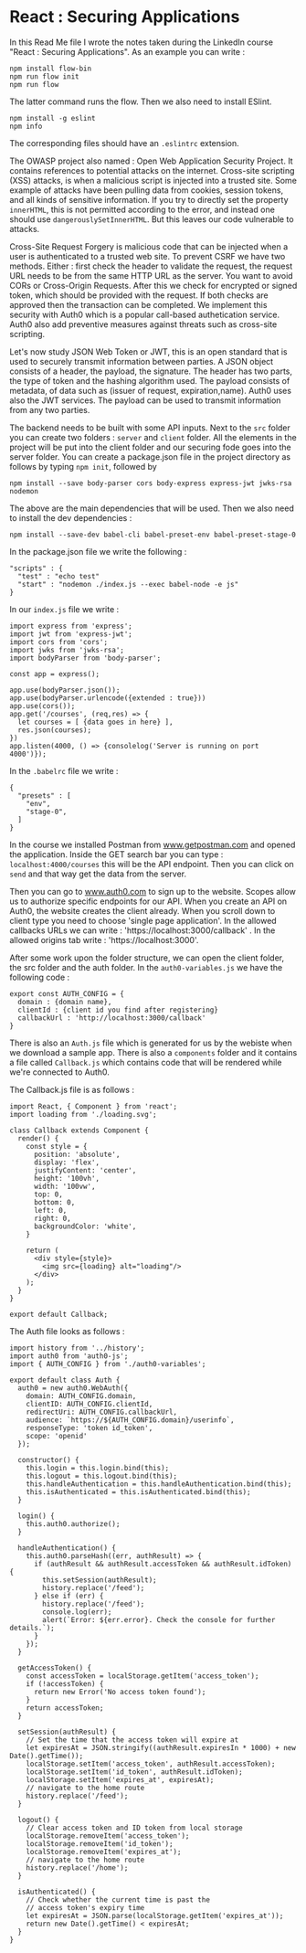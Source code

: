 # React : Securing Applications 

In this Read Me file I wrote the notes taken during the LinkedIn course "React : Securing Applications". As an example you can write :

```
npm install flow-bin
npm run flow init
npm run flow 
```
The latter command runs the flow. Then we also need to install ESlint.

```
npm install -g eslint
npm info
```
The corresponding files should have an `.eslintrc` extension. 

The OWASP project also named : Open Web Application Security Project. It contains references to potential attacks on the internet. Cross-site scripting (XSS) attacks, is when a malicious script is injected into a trusted site. Some example of attacks have been pulling data from cookies, session tokens, and all kinds of sensitive information. If you try to directly set the property `innerHTML`, this is not permitted according to the error, and instead one should use `dangerouslySetInnerHTML`. But this leaves our code vulnerable to attacks.

Cross-Site Request Forgery is malicious code that can be injected when a user is authenticated to a trusted web site. To prevent CSRF we have two methods. Either : first check the header to validate the request, the request URL needs to be from the same HTTP URL as the server. You want to avoid CORs or Cross-Origin Requests. After this we check for encrypted or signed token, which should be provided with the request. If both checks are approved then the transaction can be completed. We implement this security with Auth0 which is a popular call-based authetication service. Auth0 also add preventive measures against threats such as cross-site scripting.

Let's now study JSON Web Token or JWT, this is an open standard that is used to securely transmit information between parties. A JSON object consists of a header, the payload, the signature. The header has two parts, the type of token and the hashing algorithm used. The payload consists of metadata, of data such as (issuer of request, expiration,name). Auth0 uses also the JWT services. The payload can be used to transmit information from any two parties.

The backend needs to be built with some API inputs. Next to the `src` folder you can create two folders : `server` and `client` folder. All the elements in the project will be put into the client folder and our securing fode goes into the server folder. You can create a package.json file in the project directory as follows by typing `npm init`, followed by 

```
npm install --save body-parser cors body-express express-jwt jwks-rsa nodemon
```

The above are the main dependencies that will be used. Then we also need to install the dev dependencies : 

```
npm install --save-dev babel-cli babel-preset-env babel-preset-stage-0
```

In the package.json file we write the following :

```
"scripts" : {
  "test" : "echo test"
  "start" : "nodemon ./index.js --exec babel-node -e js"
}
```

In our `index.js` file we write :

```
import express from 'express';
import jwt from 'express-jwt';
import cors from 'cors';
import jwks from 'jwks-rsa';
import bodyParser from 'body-parser';

const app = express();

app.use(bodyParser.json());
app.use(bodyParser.urlencode({extended : true}))
app.use(cors());
app.get('/courses', (req,res) => {
  let courses = [ {data goes in here} ],
  res.json(courses);
})
app.listen(4000, () => {consolelog('Server is running on port 4000')});
```

In the `.babelrc` file we write :

```
{
  "presets" : [
    "env",
    "stage-0",
  ]
}
```

In the course we installed Postman from www.getpostman.com and opened the application. Inside the GET search bar you can type : `localhost:4000/courses` this will be the API endpoint. Then you can click on `send` and that way get the data from the server.

Then you can go to www.auth0.com to sign up to the website. Scopes allow us to authorize specific endpoints for our API. When you create an API on Auth0, the website creates the client already. When you scroll down to client type you need to choose 'single page application'. In the allowed callbacks URLs we can write : 'https://localhost:3000/callback' . In the allowed origins tab write : 'https://localhost:3000'.

After some work upon the folder structure, we can open the client folder, the src folder and the auth folder. In the `auth0-variables.js` we have the following code :

```
export const AUTH_CONFIG = {
  domain : {domain name},
  clientId : {client id you find after registering}
  callbackUrl : 'http://localhost:3000/callback'
}
```

There is also an `Auth.js` file which is generated for us by the webiste when we download a sample app. There is also a `components` folder and it contains a file called `Callback.js` which contains code that will be rendered while we're connected to Auth0.

The Callback.js file is as follows :

```
import React, { Component } from 'react';
import loading from './loading.svg';

class Callback extends Component {
  render() {
    const style = {
      position: 'absolute',
      display: 'flex',
      justifyContent: 'center',
      height: '100vh',
      width: '100vw',
      top: 0,
      bottom: 0,
      left: 0,
      right: 0,
      backgroundColor: 'white',
    }

    return (
      <div style={style}>
        <img src={loading} alt="loading"/>
      </div>
    );
  }
}

export default Callback;
```

The Auth file looks as follows : 

```
import history from '../history';
import auth0 from 'auth0-js';
import { AUTH_CONFIG } from './auth0-variables';

export default class Auth {
  auth0 = new auth0.WebAuth({
    domain: AUTH_CONFIG.domain,
    clientID: AUTH_CONFIG.clientId,
    redirectUri: AUTH_CONFIG.callbackUrl,
    audience: `https://${AUTH_CONFIG.domain}/userinfo`,
    responseType: 'token id_token',
    scope: 'openid'
  });

  constructor() {
    this.login = this.login.bind(this);
    this.logout = this.logout.bind(this);
    this.handleAuthentication = this.handleAuthentication.bind(this);
    this.isAuthenticated = this.isAuthenticated.bind(this);
  }

  login() {
    this.auth0.authorize();
  }

  handleAuthentication() {
    this.auth0.parseHash((err, authResult) => {
      if (authResult && authResult.accessToken && authResult.idToken) {
        this.setSession(authResult);
        history.replace('/feed');
      } else if (err) {
        history.replace('/feed');
        console.log(err);
        alert(`Error: ${err.error}. Check the console for further details.`);
      }
    });
  }

  getAccessToken() {
    const accessToken = localStorage.getItem('access_token');
    if (!accessToken) {
      return new Error('No access token found');
    }
    return accessToken; 
  }

  setSession(authResult) {
    // Set the time that the access token will expire at
    let expiresAt = JSON.stringify((authResult.expiresIn * 1000) + new Date().getTime());
    localStorage.setItem('access_token', authResult.accessToken);
    localStorage.setItem('id_token', authResult.idToken);
    localStorage.setItem('expires_at', expiresAt);
    // navigate to the home route
    history.replace('/feed');
  }

  logout() {
    // Clear access token and ID token from local storage
    localStorage.removeItem('access_token');
    localStorage.removeItem('id_token');
    localStorage.removeItem('expires_at');
    // navigate to the home route
    history.replace('/home');
  }

  isAuthenticated() {
    // Check whether the current time is past the 
    // access token's expiry time
    let expiresAt = JSON.parse(localStorage.getItem('expires_at'));
    return new Date().getTime() < expiresAt;
  }
}

```
